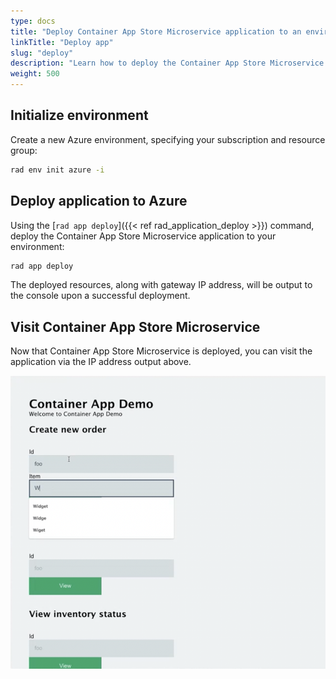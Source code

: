 ```yaml
---
type: docs
title: "Deploy Container App Store Microservice application to an environment"
linkTitle: "Deploy app"
slug: "deploy"
description: "Learn how to deploy the Container App Store Microservice application to a Radius environment"
weight: 500
---
```


## Initialize environment

Create a new Azure environment, specifying your subscription and resource group:
```sh
rad env init azure -i
```

## Deploy application to Azure

Using the [`rad app deploy`]({{< ref rad_application_deploy >}}) command, deploy the Container App Store Microservice application to your environment:

```sh
rad app deploy
```

The deployed resources, along with gateway IP address, will be output to the console upon a successful deployment.

## Visit Container App Store Microservice

Now that Container App Store Microservice is deployed, you can visit the application via the IP address output above.

<img src="container-app-store-microservice.png" alt="Screenshot of the Container App Store Microservice application" width=800 >
